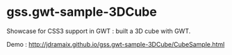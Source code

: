 gss.gwt-sample-3DCube
=====================

Showcase for CSS3 support in GWT : built a 3D cube with GWT.

Demo : http://jdramaix.github.io/gss.gwt-sample-3DCube/CubeSample.html
